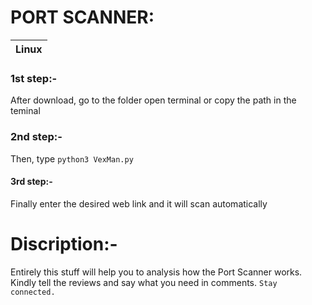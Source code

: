 
# PORT SCANNER:

|Linux|
|--------------|

### 1st step:- 
After download, go to the folder open terminal or copy the path in the teminal

### 2nd step:- 
Then, type 
```python3 VexMan.py```

#### 3rd step:-
Finally enter the desired web link and it will scan automatically 


# Discription:-

Entirely this stuff will help you to analysis how the Port Scanner works. Kindly tell the reviews and say what you need in comments. ```Stay connected.```
